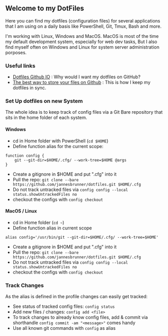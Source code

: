 ## Welcome to my DotFiles

Here you can find my dotfiles (configuration files) for several applications that I am using on
a daily basis like PowerShell, Git, Tmux, Bash and more. 

I'm working with Linux, Windows and MacOS.
MacOS is most of the time my default development system, especially for web dev tasks,
But I also find myself often on Windows and Linux for system server administration porposes.

### Useful links 
- [Dotfiles Github IO](https://dotfiles.github.io/) : Why would I want my dotfiles on GitHub?
- [The best way to store your files on Github](https://developer.atlassian.com/blog/2016/02/best-way-to-store-dotfiles-git-bare-repo/) : This is how I keep my dotfiles in sync. 

### Set Up dotfiles on new System

The whole idea is to keep track of config files via a Git Bare repository that sits in the home folder of each system.

#### Windows

- cd in Home folder with PowerShell (`cd $HOME`)
- Define function alias for the current scope:
```
function config { 
    git --git-dir=$HOME/.cfg/ --work-tree=$HOME @args
}
```
- Create a gitignore in $HOME and put ".cfg" into it
- Pull the repo: `git clone --bare https://github.com/jannesbrunner/dotfiles.git $HOME/.cfg`
- Do not track untracked files via `config config --local status.showUntrackedFiles no`
- checkout the configs with `config checkout`

#### MacOS / Linux
- cd in Home folder (`cd ~`)
- Define function alias in current scope
```
alias config='/usr/bin/git --git-dir=$HOME/.cfg/ --work-tree=$HOME'
```
- Create a gitignore in $HOME and put ".cfg" into it
- Pull the repo: `git clone --bare https://github.com/jannesbrunner/dotfiles.git $HOME/.cfg`
- Do not track untracked files via `config config --local status.showUntrackedFiles no`
- checkout the configs with `config checkout`


### Track Changes
As the alias is defined in the profile changes can easily get tracked:
- See status of tracked config files: `config status`
- Add new files / changes: `config add <file>`
- To track changes to already know config files, add & commit via shorthandle `config commit -am "<message>"` comes handy
- Use all known git commands with `config` as alias
